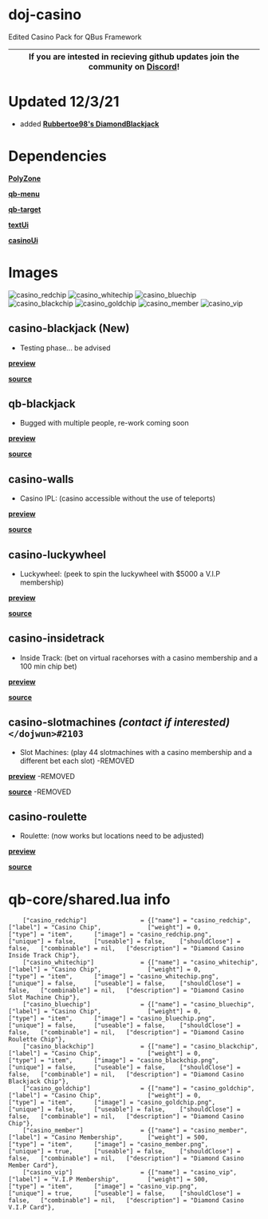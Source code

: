 # doj-casino 

Edited Casino Pack for QBus Framework

| If you are intested in recieving github updates join the community on **[Discord](https://discord.gg/NVsaunpesE)**! |
|----|


# Updated 12/3/21
- added **[Rubbertoe98's DiamondBlackjack](https://github.com/rubbertoe98/DiamondBlackjack)**


# Dependencies
**[PolyZone](https://github.com/mkafrin/PolyZone)** 

**[qb-menu](https://github.com/qbcore-framework/qb-menu)**

**[qb-target](https://github.com/BerkieBb/qb-target)** 

**[textUi](https://github.com/dojwun/textUi)**

**[casinoUi](https://github.com/dojwun/casinoUi)**

# Images
![casino_redchip](https://i.imgur.com/JBjBg0n.png)
![casino_whitechip](https://i.imgur.com/1nWyXiI.png)
![casino_bluechip](https://i.imgur.com/pOi0vc5.png)
![casino_blackchip](https://i.imgur.com/9z2b6ga.png)
![casino_goldchip](https://i.imgur.com/7NPjx6H.png)
![casino_member](https://i.imgur.com/SOxFphs.png)
![casino_vip](https://i.imgur.com/nBvSini.png)


## casino-blackjack (New)
- Testing phase... be advised

**[preview](https://streamable.com/rfjiol)**

**[source](https://github.com/rubbertoe98/DiamondBlackjack)**

## qb-blackjack
- Bugged with multiple people, re-work coming soon

**[preview](https://streamable.com/jpabhl)**

**[source](https://github.com/Xinerki/kgv-blackjack)**

## casino-walls
- Casino IPL: (casino accessible without the use of teleports)

**[preview](https://streamable.com/jem98k)**

**[source](https://forum.cfx.re/t/cayo-perico-casino-dlc-ipl-loader/2099391)**

## casino-luckywheel
- Luckywheel: (peek to spin the luckywheel with $5000 a V.I.P membership)

**[preview](https://streamable.com/ucv48w)**

**[source](https://github.com/Sn0wBiT/esx_tpnrp_luckywheel)**

## casino-insidetrack
- Inside Track: (bet on virtual racehorses with a casino membership and a 100 min chip bet)
 
**[preview](https://streamable.com/m5eyk)**

**[source](https://github.com/MRV6/mp_insidetrack)**

## casino-slotmachines *(contact if interested)* ```</dojwun>#2103```
- Slot Machines: (play 44 slotmachines with a casino membership and a different bet each slot) -REMOVED

**[preview](https://streamable.com/5xwkki)** -REMOVED

**[source](https://forum.cfx.re/t/qb-casino-slots-machine-with-sounds/4766305)** -REMOVED

## casino-roulette
- Roulette: (now works but locations need to be adjusted)

**[preview](https://streamable.com/85vjqc)**

**[source](https://forum.cfx.re/t/standalone-paid-aquiver-casino-roulette/2925508)**


# qb-core/shared.lua info
```
	["casino_redchip"] 				 = {["name"] = "casino_redchip", 			 ["label"] = "Casino Chip", 			["weight"] = 0, 		["type"] = "item", 		["image"] = "casino_redchip.png", 				["unique"] = false, 	["useable"] = false, 	["shouldClose"] = false,   ["combinable"] = nil,   ["description"] = "Diamond Casino Inside Track Chip"}, 
	["casino_whitechip"] 			 = {["name"] = "casino_whitechip", 			 ["label"] = "Casino Chip", 			["weight"] = 0, 		["type"] = "item", 		["image"] = "casino_whitechip.png", 			["unique"] = false, 	["useable"] = false, 	["shouldClose"] = false,   ["combinable"] = nil,   ["description"] = "Diamond Casino Slot Machine Chip"},
	["casino_bluechip"] 			 = {["name"] = "casino_bluechip", 			 ["label"] = "Casino Chip", 			["weight"] = 0, 		["type"] = "item", 		["image"] = "casino_bluechip.png", 				["unique"] = false, 	["useable"] = false, 	["shouldClose"] = false,   ["combinable"] = nil,   ["description"] = "Diamond Casino Roulette Chip"},
	["casino_blackchip"] 			 = {["name"] = "casino_blackchip", 			 ["label"] = "Casino Chip", 			["weight"] = 0, 		["type"] = "item", 		["image"] = "casino_blackchip.png", 			["unique"] = false, 	["useable"] = false, 	["shouldClose"] = false,   ["combinable"] = nil,   ["description"] = "Diamond Casino Blackjack Chip"},
	["casino_goldchip"] 			 = {["name"] = "casino_goldchip", 			 ["label"] = "Casino Chip", 			["weight"] = 0, 		["type"] = "item", 		["image"] = "casino_goldchip.png", 				["unique"] = false, 	["useable"] = false, 	["shouldClose"] = false,   ["combinable"] = nil,   ["description"] = "Diamond Casino Chip"},
	["casino_member"] 				 = {["name"] = "casino_member", 			 ["label"] = "Casino Membership", 		["weight"] = 500, 		["type"] = "item", 		["image"] = "casino_member.png", 				["unique"] = true, 		["useable"] = false, 	["shouldClose"] = false,   ["combinable"] = nil,   ["description"] = "Diamond Casino Member Card"},
	["casino_vip"] 					 = {["name"] = "casino_vip", 			 	 ["label"] = "V.I.P Membership", 		["weight"] = 500, 		["type"] = "item", 		["image"] = "casino_vip.png", 				    ["unique"] = true, 		["useable"] = false, 	["shouldClose"] = false,   ["combinable"] = nil,   ["description"] = "Diamond Casino V.I.P Card"},
```  
